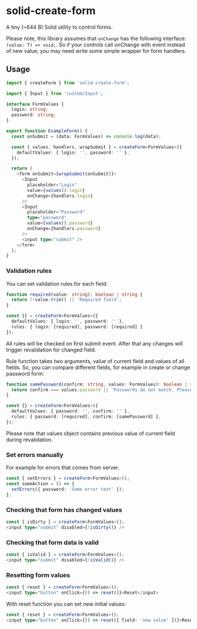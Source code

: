 # solid-create-form

A tiny (~644 B) Solid utility to control forms.

Please note, this library assumes that `onChange` has the following interface: `(value: T) => void;`. So if your
controls call onChange with event instead of new value, you may need write some simple wrapper for form handlers.

## Usage

```typescript jsx
import { createForm } from 'solid-create-form';

import { Input } from 'custom/Input';

interface FormValues {
  login: string;
  password: string;
}

export function ExampleForm() {
  const onSubmit = (data: FormValues) => console.log(data);

  const { values, handlers, wrapSubmit } = createForm<FormValues>({
    defaultValues: { login: '', password: '' },
  });

  return (
    <form onSubmit={wrapSubmit(onSubmit)}>
      <Input
        placeholder="Login"
        value={values().login}
        onChange={handlers.login}
      />
      <Input
        placeholder="Password"
        type="password"
        value={values().password}
        onChange={handlers.password}
      />
      <input type="submit" />
    </form>
  );
}
```

### Validation rules

You can set validation rules for each field:

```typescript jsx
function required(value: string): boolean | string {
  return !!value.trim() || 'Required field';
}

const {} = createForm<FormValues>({
  defaultValues: { login: '', password: '' },
  rules: { login: [required], password: [required] }
});
```

All rules will be checked on first submit event. After that any changes will trigger revalidation for changed field.

Rule function takes two arguments, value of current field and values of all fields. So, you can compare different
fields, for example in create or change password form:

```typescript jsx
function samePassword(confirm: string, values: FormValues): boolean | string {
  return confirm === values.password || 'Passwords do not match. Please try again.';
}

const {} = createForm<FormValues>({
  defaultValues: { password: '', confirm: '' },
  rules: { password: [required], confirm: [samePassword] },
});
```

Please note that values object contains previous value of current field during revalidation.

### Set errors manually

For example for errors that comes from server.

```typescript jsx
const { setErrors } = createForm<FormValues>();
const someAction = () => {
  setErrors({ password: 'Some error text' });
};
```

### Checking that form has changed values

```typescript jsx
const { isDirty } = createForm<FormValues>();
<input type="submit" disabled={!isDirty()} />
```

### Checking that form data is valid

```typescript jsx
const { isValid } = createForm<FormValues>();
<input type="submit" disabled={!isValid()} />
```

### Resetting form values

```typescript jsx
const { reset } = createForm<FormValues>();
<input type="button" onClick={() => reset()}>Reset</input>
```

With reset function you can set new initial values:

```typescript jsx
const { reset } = createForm<FormValues>();
<input type="button" onClick={() => reset({ field: 'new value' })}>Reset</input>
```
